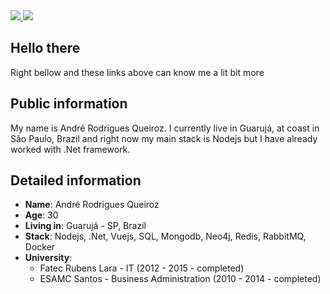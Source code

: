 <div>
    <a target='_blank' href="https://twitter.com/arodri19">
        <img src="https://img.shields.io/badge/Twitter-1DA1F2?style=for-the-badge&logo=twitter&logoColor=white">
    </a>
    <a target='_blank' href="https://www.linkedin.com/in/andr%C3%A9-rodrigues-queiroz-a6242225/?locale=en_US">
        <img src="https://img.shields.io/badge/LinkedIn-0077B5?style=for-the-badge&logo=linkedin&logoColor=white">
    </a>
</div>

## Hello there

Right bellow and these links above can know me a lit bit more

## Public information

My name is André Rodrigues Queiroz. I currently live in Guarujá, at coast in São Paulo, Brazil and right now my main stack is Nodejs but I have already worked with .Net framework. 

## Detailed information

* **Name**: André Rodrigues Queiroz
* **Age**: 30
* **Living in**: Guarujá - SP, Brazil
* **Stack**: Nodejs, .Net, Vuejs, SQL, Mongodb, Neo4j, Redis, RabbitMQ, Docker
* **University**:
  *  Fatec Rubens Lara - IT (2012 - 2015 - completed)
  *  ESAMC Santos - Business Administration (2010 - 2014 - completed)
